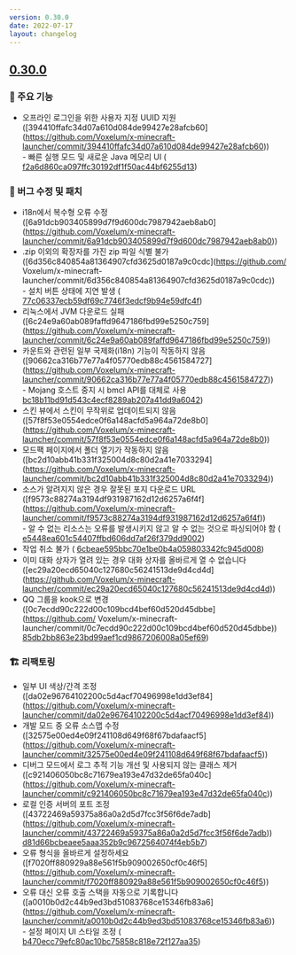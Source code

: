 ```yaml
---
version: 0.30.0
date: 2022-07-17
layout: changelog
---
```


## [0.30.0](#0.30.0)
### 🚀 주요 기능

- 오프라인 로그인을 위한 사용자 지정 UUID 지원 ([394410ffafc34d07a610d084de99427e28afcb60] (https://github.com/Voxelum/x-minecraft-launcher/commit/394410ffafc34d07a610d084de99427e28afcb60))<BR />- 빠른 실행 모드 및 새로운 Java 메모리 UI ( [f2a6d860ca097ffc30192df1f50ac44bf6255d13](https://github.com/Voxelum/x-minecraft-launcher/commit/f2a6d860ca097ffc30192df1f50ac44bf6255d13))
### 🐛 버그 수정 및 패치

- i18n에서 복수형 오류 수정 ([6a91dcb903405899d7f9d600dc7987942aeb8ab0] (https://github.com/Voxelum/x-minecraft-launcher/commit/6a91dcb903405899d7f9d600dc7987942aeb8ab0))
- .zip 이외의 확장자를 가진 zip 파일 식별 불가 ([6d356c840854a81364907cfd3625d0187a9c0cdc](https://github.com/ Voxelum/x-minecraft-launcher/commit/6d356c840854a81364907cfd3625d0187a9c0cdc))<BR />- 설치 버튼 상태에 지연 발생 ( [77c06337ecb59df69c7746f3edcf9b94e59dfc4f](https://github.com/Voxelum/x-minecraft-launcher/commit/77c06337ecb59df69c7746f3edcf9b94e59dfc4f))
- 리눅스에서 JVM 다운로드 실패 ([6c24e9a60ab089faffd9647186fbd99e5250c759] (https://github.com/Voxelum/x-minecraft-launcher/commit/6c24e9a60ab089faffd9647186fbd99e5250c759))
- 카운트와 관련된 일부 국제화(i18n) 기능이 작동하지 않음 ([90662ca316b77e77a4f05770edb88c4561584727] (https://github.com/Voxelum/x-minecraft-launcher/commit/90662ca316b77e77a4f05770edb88c4561584727))<BR />- Mojang 호스트 중지 시 bmcl API를 대체로 사용 [bc18b11bd91d543c4ecf8289ab207a41dd9a6042](https://github.com/Voxelum/x-minecraft-launcher/commit/bc18b11bd91d543c4ecf8289ab207a41dd9a6042))
- 스킨 뷰에서 스킨이 무작위로 업데이트되지 않음 ([57f8f53e0554edce0f6a148acfd5a964a72de8b0] (https://github.com/Voxelum/x-minecraft-launcher/commit/57f8f53e0554edce0f6a148acfd5a964a72de8b0))
- 모드팩 페이지에서 폴더 열기가 작동하지 않음 ([bc2d10abb41b331f325004d8c80d2a41e7033294] (https://github.com/Voxelum/x-minecraft-launcher/commit/bc2d10abb41b331f325004d8c80d2a41e7033294))
- 소스가 알려지지 않은 경우 잘못된 포지 다운로드 URL ([f9573c88274a3194df931987162d12d6257a6f4f] (https://github.com/Voxelum/x-minecraft-launcher/commit/f9573c88274a3194df931987162d12d6257a6f4f))<BR />- 알 수 없는 리소스는 오류를 발생시키지 않고 알 수 없는 것으로 파싱되어야 함 ( [e5448ea601c54407ffbd606dd7af26f379dd9002](https://github.com/Voxelum/x-minecraft-launcher/commit/e5448ea601c54407ffbd606dd7af26f379dd9002))
- 작업 취소 불가 ( [6cbeae595bbc70e1be0b4a059803342fc945d008](https://github.com/Voxelum/x-minecraft-launcher/commit/6cbeae595bbc70e1be0b4a059803342fc945d008))
- 이미 대화 상자가 열려 있는 경우 대화 상자를 올바르게 열 수 없습니다 ([ec29a20ecd65040c127680c56241513de9d4cd4d] (https://github.com/Voxelum/x-minecraft-launcher/commit/ec29a20ecd65040c127680c56241513de9d4cd4d))
- QQ 그룹을 kook으로 변경 ([0c7ecdd90c222d00c109bcd4bef60d520d45dbbe](https://github.com/ Voxelum/x-minecraft-launcher/commit/0c7ecdd90c222d00c109bcd4bef60d520d45dbbe)) [85db2bb863e23bd99aef1cd9867206008a05ef69](https://github.com/Voxelum/x-minecraft-launcher/commit/85db2bb863e23bd99aef1cd9867206008a05ef69))
### 🏗️ 리팩토링

- 일부 UI 색상/간격 조정 ([da02e96764102200c5d4acf70496998e1dd3ef84] (https://github.com/Voxelum/x-minecraft-launcher/commit/da02e96764102200c5d4acf70496998e1dd3ef84))
- 개발 모드 중 오류 소스맵 수정 ([32575e00ed4e09f241108d649f68f67bdafaacf5] (https://github.com/Voxelum/x-minecraft-launcher/commit/32575e00ed4e09f241108d649f68f67bdafaacf5))
- 디버그 모드에서 로그 추적 기능 개선 및 사용되지 않는 클래스 제거 ([c921406050bc8c71679ea193e47d32de65fa040c] (https://github.com/Voxelum/x-minecraft-launcher/commit/c921406050bc8c71679ea193e47d32de65fa040c))
- 로컬 인증 서버의 포트 조정 ([43722469a59375a86a0a2d5d7fcc3f56f6de7adb] (https://github.com/Voxelum/x-minecraft-launcher/commit/43722469a59375a86a0a2d5d7fcc3f56f6de7adb)) [d81d66bcbeaee5aaa352b9c9672564074f4eb5b7](https://github.com/Voxelum/x-minecraft-launcher/commit/d81d66bcbeaee5aaa352b9c9672564074f4eb5b7))
- 오류 형식을 올바르게 설정하세요 ([f7020ff880929a88e561f5b909002650cf0c46f5] (https://github.com/Voxelum/x-minecraft-launcher/commit/f7020ff880929a88e561f5b909002650cf0c46f5))
- 오류 대신 오류 호출 스택을 자동으로 기록합니다 ([a0010b0d2c44b9ed3bd51083768ce15346fb83a6] (https://github.com/Voxelum/x-minecraft-launcher/commit/a0010b0d2c44b9ed3bd51083768ce15346fb83a6))<BR />- 설정 페이지 UI 스타일 조정 ( [b470ecc79efc80ac10bc75858c818e72f127aa35](https://github.com/Voxelum/x-minecraft-launcher/commit/b470ecc79efc80ac10bc75858c818e72f127aa35))